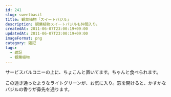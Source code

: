 ```yaml
---
id: 241
slug: sweetbasil
title: 観葉植物「スイートバジル」
description: 観葉植物スイートバジルも仲間入り。
createdAt: 2011-06-07T23:00:19+09:00
updatedAt: 2011-06-07T23:00:19+09:00
imageFormat: png
category: 雑記
tags:
  - 雑記
  - 観葉植物
---
```

サービスバルコニーの上に、ちょこんと置いてます。ちゃんと食べられます。

<photo-image article-id="241" img-file-name="20110604_bazille.jpg" caption="観葉植物「スイートバジル」"></photo-image>

この透き通ったようなライトグリーンが、お気に入り。窓を開けると、かすかなバジルの香りが鼻先を通ります。
